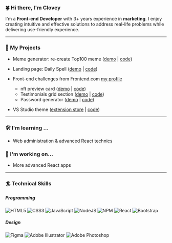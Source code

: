 ### 🍀  Hi there, I'm Clovey

I'm a **Front-end Developer** with 3+ years experience in **marketing**. I enjoy creating intuitive and effective solutions to address real-life problems while delivering use-friendly experience.  

---

### 🎨  My Projects
- Meme generator: re-create Top100 meme ([demo](https://lustrous-kleicha-76cc6a.netlify.app/) | [code](https://github.com/HelmerR302/Meme_Generator))

- Landing page: Daily Spell ([demo](https://helmerr302.github.io/Homepage_Daily-Spell/) | [code](https://github.com/HelmerR302/Homepage_Daily-Spell))

- Front-end challenges from Frontend.com [my profile](https://www.frontendmentor.io/profile/Helmer135)
    - nft preview card ([demo](https://helmerr302.github.io/01_nft-preview-card-component/) | [code](https://github.com/HelmerR302/01_nft-preview-card-component))
    - Testimonials grid section ([demo](https://helmerr302.github.io/02_testimonials-grid-section/) | [code](https://github.com/HelmerR302/02_testimonials-grid-section))
    - Password generator ([demo](https://helmerr302.github.io/03_Password-generator/) | [code](https://github.com/HelmerR302/03_Password-generator))

- VS Studio theme ([extension store](https://marketplace.visualstudio.com/items?itemName=Helmerz.50-theme) | [code](https://github.com/HelmerR302/50-theme))  

---

### 🛠  I'm learning ...
- Web administration & advanced React technics

### 📔  I'm working on...
- More advanced React apps 

---

### 🏄 Technical Skills
##### Programming
![HTML5](https://img.shields.io/badge/html5-%23E34F26.svg?style=for-the-badge&logo=html5&logoColor=white)
![CSS3](https://img.shields.io/badge/css3-%231572B6.svg?style=for-the-badge&logo=css3&logoColor=white)
![JavaScript](https://img.shields.io/badge/javascript-%23323330.svg?style=for-the-badge&logo=javascript&logoColor=%23F7DF1E)
![NodeJS](https://img.shields.io/badge/node.js-6DA55F?style=for-the-badge&logo=node.js&logoColor=white)
![NPM](https://img.shields.io/badge/NPM-%23CB3837.svg?style=for-the-badge&logo=npm&logoColor=white)
![React](https://img.shields.io/badge/react-%2320232a.svg?style=for-the-badge&logo=react&logoColor=%2361DAFB)
![Bootstrap](https://img.shields.io/badge/bootstrap-%23563D7C.svg?style=for-the-badge&logo=bootstrap&logoColor=white)  

##### Design 
![Figma](https://img.shields.io/badge/figma-%23F24E1E.svg?style=for-the-badge&logo=figma&logoColor=white)
![Adobe Illustrator](https://img.shields.io/badge/adobe%20illustrator-%23FF9A00.svg?style=for-the-badge&logo=adobe%20illustrator&logoColor=white)
![Adobe Photoshop](https://img.shields.io/badge/adobe%20photoshop-%2331A8FF.svg?style=for-the-badge&logo=adobe%20photoshop&logoColor=white)  



